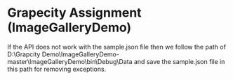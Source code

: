 # Grapecity Assignment (ImageGalleryDemo)


If the API does not work with the sample.json file then we follow the path of D:\Grapcity Demo\ImageGalleryDemo-master\ImageGalleryDemo\bin\Debug\Data and save the sample.json file in this path
for removing exceptions.
